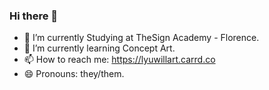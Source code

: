 ### Hi there 👋
- 🔭 I’m currently Studying at TheSign Academy - Florence.
- 🌱 I’m currently learning Concept Art.
- 📫 How to reach me: https://lyuwillart.carrd.co
- 😄 Pronouns: they/them.
